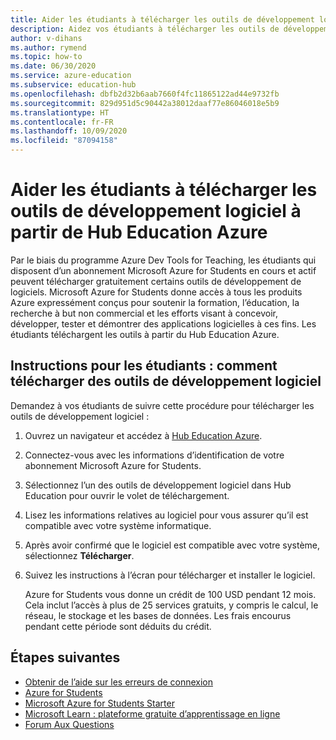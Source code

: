 ```yaml
---
title: Aider les étudiants à télécharger les outils de développement logiciel à partir de Hub Education Azure
description: Aidez vos étudiants à télécharger les outils de développement logiciel à partir de Hub Education Azure via le programme Azure Dev Tools for Teaching.
author: v-dihans
ms.author: rymend
ms.topic: how-to
ms.date: 06/30/2020
ms.service: azure-education
ms.subservice: education-hub
ms.openlocfilehash: dbfb2d32b6aab7660f4fc11865122ad44e9732fb
ms.sourcegitcommit: 829d951d5c90442a38012daaf77e86046018e5b9
ms.translationtype: HT
ms.contentlocale: fr-FR
ms.lasthandoff: 10/09/2020
ms.locfileid: "87094158"
---
```

# <a name="help-students-download-software-developer-tools-from-the-azure-education-hub"></a>Aider les étudiants à télécharger les outils de développement logiciel à partir de Hub Education Azure

Par le biais du programme Azure Dev Tools for Teaching, les étudiants qui disposent d’un abonnement Microsoft Azure for Students en cours et actif peuvent télécharger gratuitement certains outils de développement de logiciels. Microsoft Azure for Students donne accès à tous les produits Azure expressément conçus pour soutenir la formation, l’éducation, la recherche à but non commercial et les efforts visant à concevoir, développer, tester et démontrer des applications logicielles à ces fins. Les étudiants téléchargent les outils à partir du Hub Education Azure.

## <a name="instructions-for-students-how-to-download-software-developer-tools"></a>Instructions pour les étudiants : comment télécharger des outils de développement logiciel

Demandez à vos étudiants de suivre cette procédure pour télécharger les outils de développement logiciel :

1. Ouvrez un navigateur et accédez à [Hub Education Azure](https://ms.portal.azure.com/#blade/Microsoft_Azure_Education/EducationMenuBlade/software).
1. Connectez-vous avec les informations d’identification de votre abonnement Microsoft Azure for Students.
1. Sélectionnez l’un des outils de développement logiciel dans Hub Education pour ouvrir le volet de téléchargement.
1. Lisez les informations relatives au logiciel pour vous assurer qu’il est compatible avec votre système informatique.
1. Après avoir confirmé que le logiciel est compatible avec votre système, sélectionnez **Télécharger**.
1. Suivez les instructions à l’écran pour télécharger et installer le logiciel.

   Azure for Students vous donne un crédit de 100 USD pendant 12 mois. Cela inclut l’accès à plus de 25 services gratuits, y compris le calcul, le réseau, le stockage et les bases de données. Les frais encourus pendant cette période sont déduits du crédit. 


## <a name="next-steps"></a>Étapes suivantes
- [Obtenir de l’aide sur les erreurs de connexion](troubleshoot-login.md)
- [Azure for Students](azure-students-program.md)
- [Microsoft Azure for Students Starter](azure-students-starter-program.md)
- [Microsoft Learn : plateforme gratuite d’apprentissage en ligne](https://docs.microsoft.com/learn/)
- [Forum Aux Questions](program-faq.md#azure-for-students)
